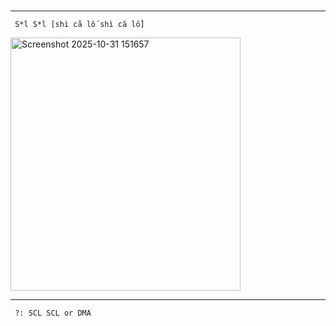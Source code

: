   #
--------------------------
       
     S*l S*l [shì cằ lố shì că lồ]
  
<img width="368" height="405" alt="Screenshot 2025-10-31 151657" src="https://github.com/user-attachments/assets/c0ccf4c1-b2ac-4251-b27c-51b1061a2932" />

   -----------------------------------------------------------------
     ?: SCL SCL or DMA
